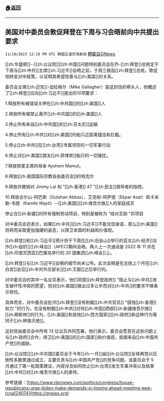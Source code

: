 ###  [:house:返回](README.md)
---


## 美国对中委员会敦促拜登在下周与习会晤前向中共提出要求
`11/10/2023 12:18 PM UTC 韩国正道农场新闻` [轉載自GNews](https://gnews.org/articles/1955681)



[[zh:华盛顿]]--[[zh:众议院]][[zh:中国]]问题特别委员会在乔-[[zh:拜登]]总统定于下周与[[zh:中共]]主席[[zh:习近平]]会晤之前，于周三致函[[zh:拜登]]总统，敦促他转变对中政策，以证明其希望改善与[[zh:美国]]的关系。

  

委员会主席[[zh:迈克]]-加拉格尔（Mike Gallagher）是这封信的牵头人，他概述了[[zh:拜登]]应向[[zh:习近平]]提出的10项要求：

1.释放所有被错误关押在[[zh:中共国]]的[[zh:美国]]人

2.释放所有被禁止离开[[zh:中共国]]的[[zh:美国]]人

3.停止所有来自[[zh:中共国]]的[[zh:芬太尼]]运输

4.停止所有[[zh:中共]]对[[zh:美国]]的船只近距离撞击和拦截。

5.停止[[zh:中共]]在[[zh:台湾]]专属领空的一切军事行动

6.停止对[[zh:美国]]盟友[[zh:菲律宾]]船只的一切骚扰。

7.释放努里主席的母亲 Ayshem Mamut。

8.释放[[zh:美国国际宗教自由委员会]]的特克尔

9.释放并撤销对 Jimmy Lai 和 "[[zh:香港]] 47 "[[zh:民主]]倡导者的指控。

10.释放古尔山-阿巴斯（Gulshan Abbas）、艾克帕-阿萨提（Ekpar Asat）和卡米勒-韦提（Kamile Wayti）--[[zh:美国]][[zh:维吾尔族]]人的家庭成员

停止在[[zh:新疆]]的所有强制劳动项目，特别是被称为 "结对互助 "的项目

  

对中委员会还表示，如果[[zh:中共]][[zh:习近平]]不能兑现承诺，那么[[zh:美国]]将转而采取更加强硬的姿态，以捍卫本国的利益和价值观。

  

[[zh:拜登]]和[[zh:习近平]]预计将于下周在[[zh:旧金山]]举行的亚太[[zh:经济]]合作[[zh:组织]][[zh:峰会]]（APEC)期间会晤。两人上一次通话是 2022 年 11 月在[[zh:印度尼西亚]]巴厘岛举行的 20 国集团[[zh:峰会]]上。

  

[[zh:拜登]]与[[zh:习近平]]会晤的细节尚未公布。此次会晤是在总统上个月在[[zh:白宫]]会见[[zh:中共外交部长]][[zh:王毅]]之后举行的。

  

对中委员会的其中一名议员表示，他们同意[[zh:拜登政府]] "阻止与[[zh:中共]]发生破坏性冲突的愿望，但对[[zh:美国]]做出过多让步而对[[zh:中共]]的要求不够表示担忧。

  

具体而言，对中委员会批评[[zh:拜登]]没有制裁[[zh:中共官员]] "侵蚀[[zh:香港]]权力 "的行为，也没有制裁[[zh:中共]]对待[[zh:中国]]西部[[zh:新疆维吾尔族]][[zh:穆斯林]]的行为，[[zh:美国]]和其他[[zh:西方国家]][[zh:政府]]称这种行为等同于[[zh:种族灭绝]]。

  

这封信由委员会中所有 13 位议员共同签署。他们表示，委员会愿意在这些问题上与[[zh:政府]]合作，捍卫[[zh:美国]]的[[zh:国家]]和价值观，抵御来自[[zh:中国共产党]]的威胁。

  

[[zh:众议院]][[zh:中共国]]委员会于今年[[zh:一月]]由[[zh:众议院]]全体两党以压倒性多数票通过成立，主要负责与[[zh:中国共产党]]的竞争问题。该委员会于 5 月通过了第一批政策建议，内容涉及如何防止[[zh:台湾]]发生军事冲突以及结束[[zh:中共]]对[[zh:维吾尔族]]人的虐待。

参考链接：[https://www.nbcnews.com/politics/congress/house-republicans-urge-biden-make-demands-xi-jinping-ahead-meeting-wee-rcna124074](https://gnews.org)
